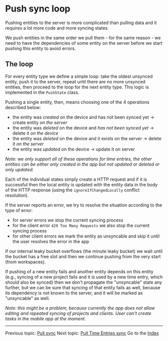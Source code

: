 Push sync loop
==============

Pushing entities to the server is more complicated than pulling data and it requires a lot more code and more syncing states.

We push entities in the same order we pull them - for the same reason - we need to have the dependencies of some entity on the server before we start pushing this entity to avoid errors.

The loop
--------

For every entity type we define a simple loop: take the oldest unsynced entity, push it to the server, repeat until there are no more unsynced entities, then proceed to the loop for the next entity type. This logic is implemented in the `PushState` class.

Pushing a single entity, then, means choosing one of the 4 operations described below:
- the entity was *created* on the device and has not been synced yet -> create entity _on the server_
- the entity was *deleted* on the device and *has not been synced yet* -> delete it _on the device_
- the entity was *deleted* on the device and it exists on the server -> delete it _on the server_
- the entity was *updated* on the device -> update it on server

_Note: we only support all of these operations for time entries, the other entities can be either only created in the app but not updated or deleted or only updated._

Each of the individual states simply create a HTTP request and if it is successful then the local entity is updated with the entity data in the body of the HTTP response (using the `ignoreIfChangedLocally` conflict resolution).

If the server reports an error, we try to resolve the situation according to the type of error:
- for server errors we stop the current syncing process
- for the client error `429 Too Many Requests` we also stop the current syncing process
- for other client errors we mark the entity as unsyncable and skip it until the user resolves the error in the app

If our internal leaky bucket overflows (the minute leaky bucket) we wait until the bucket has a free slot and then we continue pushing from the very start (from workspaces).

If pushing of a new entity fails and another entity depends on this entity (e.g., syncing of a new project fails and it is used by a new time entry, which should also be synced) then we don't propagate the "unsyncable" state any further, but we can be sure that syncing of that entity fails as well, because its dependency is not known to the server, and it will be marked as "unsyncable" as well.

_Note: this might be a problem, because currently the app does not allow editing and repeated syncing of projects and clients. User can't create tasks in the mobile app at the moment._

---

Previous topic: [Pull sync](pull-sync.md)
Next topic: [Pull Time Entries sync](pull-time-entries.md)
Go to the [Index](index.md)

